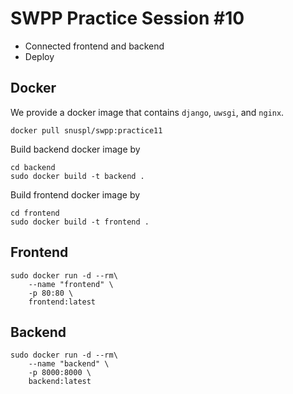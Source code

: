 # SWPP Practice Session #10
- Connected frontend and backend
- Deploy

## Docker 
We provide a docker image that contains `django`, `uwsgi`, and `nginx`.
```
docker pull snuspl/swpp:practice11
```

Build backend docker image by 
```
cd backend
sudo docker build -t backend .
```

Build frontend docker image by 
```
cd frontend
sudo docker build -t frontend .
```

## Frontend
```
sudo docker run -d --rm\
    --name "frontend" \
    -p 80:80 \
    frontend:latest
```

## Backend
```
sudo docker run -d --rm\
    --name "backend" \
    -p 8000:8000 \
    backend:latest 
```